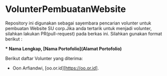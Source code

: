 # VolunterPembuatanWebsite
Repository ini digunakan sebagai sayembara pencarian volunter untuk pembuatan Website SU corp.Jika anda tertarik untuk menjadi volunter, silahkan lakukan PR(pull-request) pada berkas ini. Silahkan gunakan format berikut :

**\* Nama Lengkap, [Nama Portofolio](Alamat Portofolio)**

Berikut daftar Volunter yang diterima:

* Oon Arfiandwi, [oo.or.id][https://oo.or.id].
